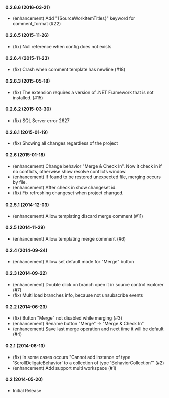 #### 0.2.6.6 (2016-03-21)
* (enhancement) Add "{SourceWorkItemTitles}" keyword for comment_format (#22)

#### 0.2.6.5 (2015-11-26)
* (fix) Null reference when config does not exists

#### 0.2.6.4 (2015-11-23)
* (fix) Crash when comment template has newline (#18)

#### 0.2.6.3 (2015-05-18)
* (fix) The extension requires a version of .NET Framework that is not installed. (#15)

#### 0.2.6.2 (2015-03-30)
* (fix) SQL Server error 2627

#### 0.2.6.1 (2015-01-19)
* (fix) Showing all changes regardless of the project

#### 0.2.6 (2015-01-18)
* (enhancement) Change behavior "Merge & Check In". Now it check in if no conflicts, otherwise show resolve conflicts window.
* (enhancement) If found to be restored unexpected file, merging occurs by file.
* (enhancement) After check in show changeset id.
* (fix) Fix refreshing changeset when project changed.

#### 0.2.5.1 (2014-12-03)
* (enhancement) Allow templating discard merge comment (#11)

#### 0.2.5 (2014-11-29)
* (enhancement) Allow templating merge comment (#6)

#### 0.2.4 (2014-09-24)
* (enhancement) Allow set default mode for "Merge" button

#### 0.2.3 (2014-09-22)
* (enhancement) Double click on branch open it in source control explorer (#7)
* (fix) Multi load branches info, because not unsubscribe events

#### 0.2.2 (2014-06-23)
* (fix) Button "Merge" not disabled while merging (#3)
* (enhancement) Rename button "Merge" -> "Merge & Check In"
* (enhancement) Save last merge operation and next time it will be default (#4)

#### 0.2.1 (2014-06-13)
* (fix) In some cases occurs "Cannot add instance of type 'ScrollDeligateBehavior' to a collection of type 'BehaviorCollection'" (#2)
* (enhancement) Add support multi workspace (#1)

#### 0.2 (2014-05-20)
* Initial Release
